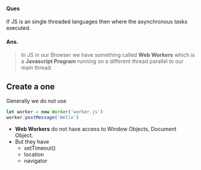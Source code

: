#### Ques
If JS is an single threaded languages then where the asynchronous tasks executed.
#### Ans. 
>In JS in our Browser we have something called **Web Workers** which is a **Javascript Program** running on a different thread parallel to our main thread.

## Create a one
Generally we do not use 
```js
let worker = new Worker('worker.js')
worker.postMessage('Hello')
```

- **Web Workers** do not have access to Window Objects, Document Object.
- But they have
	- setTimeout()
	- location
	- navigator
